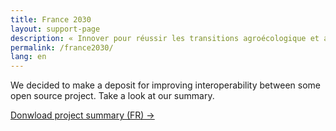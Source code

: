 ```yaml
---
title: France 2030
layout: support-page
description: « Innover pour réussir les transitions agroécologique et alimentaire »
permalink: /france2030/
lang: en
---
```

<p class="text-gray">
    We decided to make a deposit for improving interoperability between some open source project.
    Take a look at our summary.
</p>
<p class="text-center">
  <a href="/docs/osfarm_fr.pdf" target='_blank' class="btn btn-outline">Donwload project summary (FR) &rarr;</a>
</p>